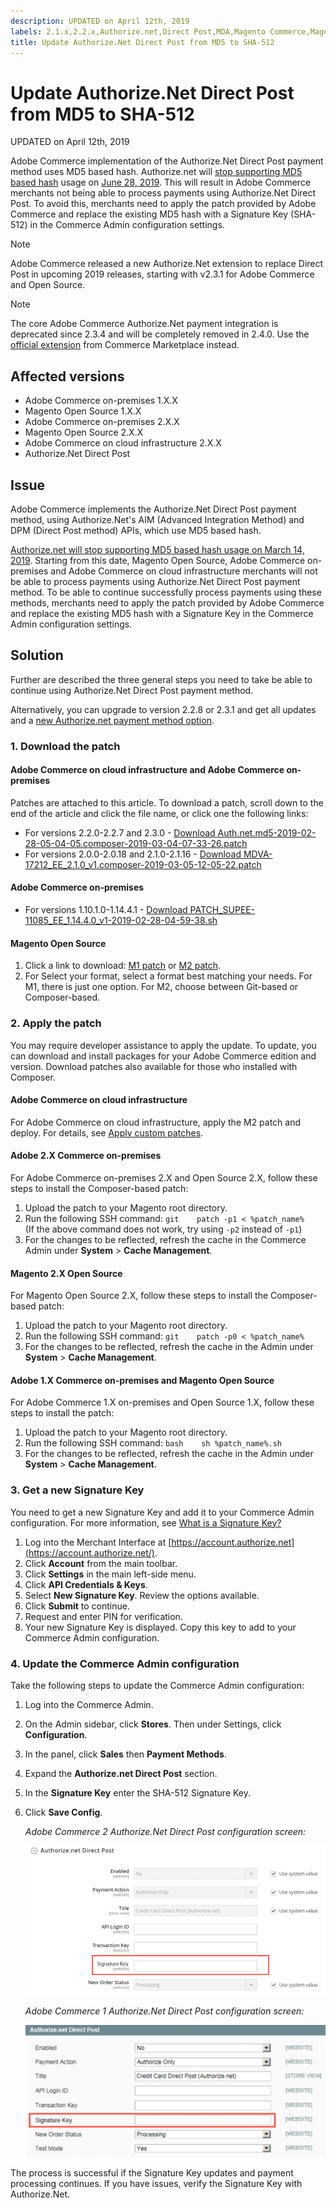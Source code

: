 ```yaml
---
description: UPDATED on April 12th, 2019
labels: 2.1.x,2.2.x,Authorize.net,Direct Post,MDA,Magento Commerce,Magento Commerce Cloud,SHA,deprecated,known issues,patch,troubleshooting,Adobe Commerce,cloud infrastructure,on-premises
title: Update Authorize.Net Direct Post from MD5 to SHA-512
---
```


# Update Authorize.Net Direct Post from MD5 to SHA-512

UPDATED on April 12th, 2019

Adobe Commerce implementation of the Authorize.Net Direct Post payment method uses MD5 based hash. Authorize.net will [stop supporting MD5 based hash](https://support.authorize.net/s/article/MD5-Hash-End-of-Life-Signature-Key-Replacement) usage on [June 28, 2019](http://app.payment.authorize.net/e/es.aspx?s=986383348&e=1691349&elqTrackId=b307147cf4ef4925bd108180234867d4&elq=22c763e5e2354d988ebfea2681020c6b&elqaid=903&elqat=1). This will result in Adobe Commerce merchants not being able to process payments using Authorize.Net Direct Post. To avoid this, merchants need to apply the patch provided by Adobe Commerce and replace the existing MD5 hash with a Signature Key (SHA-512) in the Commerce Admin configuration settings.

>[!NOTE]
>
>Adobe Commerce released a new Authorize.Net extension to replace Direct Post in upcoming 2019 releases, starting with v2.3.1 for Adobe Commerce and Open Source.

>[!NOTE]
>
>The core Adobe Commerce Authorize.Net payment integration is deprecated since 2.3.4 and will be completely removed in 2.4.0. Use the [official extension](https://marketplace.magento.com/authorizenet-magento-module-authorizenet.html) from Commerce Marketplace instead.

## Affected versions

* Adobe Commerce on-premises 1.X.X
* Magento Open Source 1.X.X
* Adobe Commerce on-premises 2.X.X
* Magento Open Source 2.X.X
* Adobe Commerce on cloud infrastructure 2.X.X
* Authorize.Net Direct Post

## Issue

Adobe Commerce implements the Authorize.Net Direct Post payment method, using Authorize.Net's AIM (Advanced Integration Method) and DPM (Direct Post method) APIs, which use MD5 based hash.

 [Authorize.net will stop supporting MD5 based hash usage on March 14, 2019](https://support.authorize.net/s/article/MD5-Hash-End-of-Life-Signature-Key-Replacement). Starting from this date, Magento Open Source, Adobe Commerce on-premises and Adobe Commerce on cloud infrastructure merchants will not be able to process payments using Authorize.Net Direct Post payment method. To be able to continue successfully process payments using these methods, merchants need to apply the patch provided by Adobe Commerce and replace the existing MD5 hash with a Signature Key in the Commerce Admin configuration settings.

## Solution

Further are described the three general steps you need to take be able to continue using Authorize.Net Direct Post payment method.

Alternatively, you can upgrade to version 2.2.8 or 2.3.1 and get all updates and a [new Authorize.net payment method option](https://docs.magento.com/m2/ce/user_guide/payment/authorize-net.html).

### 1. Download the patch

#### Adobe Commerce on cloud infrastructure and Adobe Commerce on-premises

Patches are attached to this article. To download a patch, scroll down to the end of the article and click the file name, or click one the following links:

* For versions 2.2.0-2.2.7 and 2.3.0 - [Download Auth.net.md5-2019-02-28-05-04-05.composer-2019-03-04-07-33-26.patch](assets/Auth.net.md5-2019-02-28-05-04-05.composer-2019-03-04-07-33-26.patch.zip)
* For versions 2.0.0-2.0.18 and 2.1.0-2.1.16 - [Download MDVA-17212\_EE\_2.1.0\_v1.composer-2019-03-05-12-05-22.patch](assets/MDVA-17212_EE_2.1.0_v1.composer-2019-03-05-12-05-22.patch.zip)

#### Adobe Commerce on-premises

* For versions 1.10.1.0-1.14.4.1 - [Download PATCH\_SUPEE-11085\_EE\_1.14.4.0\_v1-2019-02-28-04-59-38.sh](assets/PATCH_SUPEE-11085_EE_1.14.4.0_v1-2019-02-28-04-59-38.sh.zip)

#### Magento Open Source

1. Click a link to download: [M1 patch](https://magento.com/tech-resources/download#download2280) or [M2 patch](https://magento.com/tech-resources/download#download2279).
1. For Select your format, select a format best matching your needs. For M1, there is just one option. For M2, choose between Git-based or Composer-based.

### 2. Apply the patch

You may require developer assistance to apply the update. To update, you can download and install packages for your Adobe Commerce edition and version. Download patches also available for those who installed with Composer.

#### Adobe Commerce on cloud infrastructure

For Adobe Commerce on cloud infrastructure, apply the M2 patch and deploy. For details, see [Apply custom patches](https://devdocs.magento.com/guides/v2.3/cloud/project/project-patch.html).

#### Adobe 2.X Commerce on-premises

For Adobe Commerce on-premises 2.X and Open Source 2.X, follow these steps to install the Composer-based patch:

1. Upload the patch to your Magento root directory.
1. Run the following SSH command:    ```git    patch -p1 < %patch_name%    ```    (If the above command does not work, try using `-p2` instead of `-p1`)
1. For the changes to be reflected, refresh the cache in the Commerce Admin under **System** > **Cache Management**.

#### Magento 2.X Open Source

For Magento Open Source 2.X, follow these steps to install the Composer-based patch:

1. Upload the patch to your Magento root directory.
1. Run the following SSH command:    ```git    patch -p0 < %patch_name%    ```    
1. For the changes to be reflected, refresh the cache in the Admin under **System** > **Cache Management**.

#### Adobe 1.X Commerce on-premises and Magento Open Source

For Adobe Commerce 1.X on-premises and Open Source 1.X, follow these steps to install the patch:

1. Upload the patch to your Magento root directory.
1. Run the following SSH command:    ```bash    sh %patch_name%.sh    ```    
1. For the changes to be reflected, refresh the cache in the Admin under **System** > **Cache Management**.

### 3. Get a new Signature Key

You need to get a new Signature Key and add it to your Commerce Admin configuration. For more information, see [What is a Signature Key?](https://support.authorize.net/s/article/What-is-a-Signature-Key)

1. Log into the Merchant Interface at [https://account.authorize.net](https://account.authorize.net/).
1. Click **Account** from the main toolbar.
1. Click **Settings** in the main left-side menu.
1. Click **API Credentials & Keys**.
1. Select **New Signature Key**. Review the options available.
1. Click **Submit** to continue.
1. Request and enter PIN for verification.
1. Your new Signature Key is displayed. Copy this key to add to your Commerce Admin configuration.

### 4. Update the Commerce Admin configuration

Take the following steps to update the Commerce Admin configuration:

1. Log into the Commerce Admin.
1. On the Admin sidebar, click **Stores**. Then under Settings, click **Configuration**.
1. In the panel, click **Sales** then **Payment Methods**.
1. Expand the **Authorize.net Direct Post** section.
1. In the **Signature Key** enter the SHA-512 Signature Key.
1. Click **Save Config**.

   *Adobe Commerce 2 Authorize.Net Direct Post configuration screen:*

   ![auth-net-signature-key-m2.png](assets/auth-net-signature-key-m2.png)

   *Adobe Commerce 1 Authorize.Net Direct Post configuration screen:*

   ![auth-net-signature-key-m1.png](assets/auth-net-signature-key-m1.png)

The process is successful if the Signature Key updates and payment processing continues. If you have issues, verify the Signature Key with Authorize.Net.